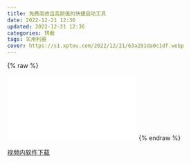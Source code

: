 ```yaml
---
title: 免费高效且高颜值的快捷启动工具
date: 2022-12-21 12:36
updated: 2022-12-21 12:36
categories: 转载
tags: 实用利器
cover: https://s1.xptou.com/2022/12/21/63a291da0c1df.webp
---
```


{% raw %}

<iframe src="//player.bilibili.com/player.html?aid=733117789&bvid=BV1fD4y1e7M4&cid=905407270&page=1" scrolling="no" border="0" frameborder="no" framespacing="0" allowfullscreen="true"> </iframe>
{% endraw %}

[视频内软件下载](https://solitude.eu.org/123pan/windows/Fluent-Search)
